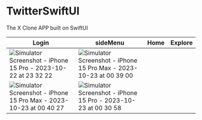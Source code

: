 # TwitterSwiftUI
The X Clone APP built on SwiftUI

|Login|sideMenu|Home|Explore|
|---|---|---|---|
| ![Simulator Screenshot - iPhone 15 Pro - 2023-10-22 at 23 32 22](https://github.com/boardguy1024/TwitterSwiftUI/assets/13864469/b474dc69-dcd7-405d-ac66-b9adbcdc996c) | ![Simulator Screenshot - iPhone 15 Pro Max - 2023-10-23 at 00 39 00](https://github.com/boardguy1024/TwitterSwiftUI/assets/13864469/cec31ec1-dcb9-44b7-b44e-c190e9fb8b43)
| ![Simulator Screenshot - iPhone 15 Pro Max - 2023-10-23 at 00 40 27](https://github.com/boardguy1024/TwitterSwiftUI/assets/13864469/99e11873-a780-4a88-8c75-5140781fa189) | ![Simulator Screenshot - iPhone 15 Pro - 2023-10-23 at 00 30 58](https://github.com/boardguy1024/TwitterSwiftUI/assets/13864469/80bfc94e-2533-4dd2-886b-035936df1c16) |
